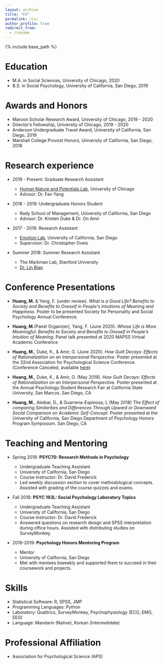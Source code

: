 ```yaml
---
layout: archive
title: "CV"
permalink: /cv/
author_profile: true
redirect_from:
  - /resume
---
```


{% include base_path %}

Education
======
* M.A. in Social Sciences, University of Chicago, 2020
* B.S. in Social Psychology, University of California, San Diego, 2019


Awards and Honors
======
* Maroon Scholar Research Award, University of Chicago, 2019 - 2020
* Director’s Fellowship, University of Chicago, 2019 - 2020
* Anderson Undergraduate Travel Award, University of California, San Diego, 2019
* Marshall College Provost Honors, University of California, San Diego, 2018


Research experience
======
* 2019 - Present: Graduate Research Assistant
  * [Human Nature and Potentials Lab](https://voices.uchicago.edu/potentialslab/), University of Chicago
  * Advisor: Dr. Fan Yang

* 2018 - 2019: Undergraduate Honors Student
  * Rady School of Management, University of California, San Diego
  * Advisor: Dr. Kristen Duke & Dr. On Amir
 
* 2017 - 2019: Research Assistant
  * [Emotion Lab](http://oveislab.com/), University of California, San Diego
  * Supervisor: Dr. Christopher Oveis
 
* Summer 2018: Summer Research Assistant
  * The Markman Lab, Stanford University
  * [Dr. Lin Bian](https://littlethinkerslab.weebly.com/)
 

Conference Presentations
======
* **Huang, M.** & Yang, F. (under review). *What is a Good Life? Benefits to Society and Benefits to Oneself in People's Intuitions of Meaning and Happiness*. Poster to be presented Society for Personality and Social Psychology Annual Conference.

* **Huang, M.**(Panel Organizer), Yang, F. (June 2020). *Whose Life is More Meaningful: Benefits to Society and Benefits to Oneself in People’s Intuition of Meaning*. Panel talk presented at 2020 MAPSS Virtual Academic Conference

* **Huang, M.**, Duke, K., & Amir, O. (June 2020). *How Guilt Decays: Effects of Rationalization on an Interpersonal Perspective*. Poster presented at the 32nd Association for Psychological Science Conference. (Conference Canceled, available [here](https://psychologicalscience.confex.com/psychologicalscience/2020annual/meetingapp.cgi/Paper/32065))
 
* **Huang, M.**, Duke, K., & Amir, O. (May 2019). *How Guilt Decays: Effects of Rationalization on an Interpersonal Perspective*. Poster presented at the Annual Psychology Student Research Fair at California State University, San Marcos. San Diego, CA
 
* **Huang, M.**, Aleibar, D., & Guarrena-Espinosa, L (May 2018) *The Effect of comparing Similarities and Differences Through Upward or Downward Social Comparison on Academic Self-Concept*. Poster presented at the University of California, San Diego Department of Psychology Honors Program Symposium. San Diego, CA

  
Teaching and Mentoring
======
* Spring 2018: **PSYC70: Research Methods in Psychology**
  * Undergraduate Teaching Assistant
  * University of California, San Diego
  * Course Instructor: Dr. David Frederick
  * Led weekly discussion section to cover methodological concepts. Assisted with grading of the course quizzes and exams.

* Fall 2018: **PSYC 193L: Social Psychology Laboratory Topics**
  * Undergraduate Teaching Assistant
  * University of California, San Diego
  * Course Instructor: Dr. David Frederick
  * Answered questions on research design and SPSS interpretation during office hours. Assisted with distributing studies on SurveyMonkey.

* 2018-2019: **Psychology Honors Mentoring Program**
  * Mentor
  * University of California, San Diego
  * Met with mentees biweekly and supported them to succeed in their coursework and projects.
 
 
Skills
======
* Statistical Software: R, SPSS, JMP
* Programming Languages: Python
* Laboratory: Qualtrics, SurveyMonkey, Psychophysiology (ECG, EMG, EEG)
* Language: Mandarin (Native), Korean (Intermetidate)


Professional Affiliation
======
* Association for Psychological Science (APS)
